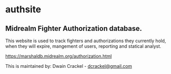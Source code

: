 # authsite
Midrealm Fighter Authorization database.
------------------------------------------

This website is used to track fighters and authorizations they currently hold, when they will expire, mangement of users, reporting and statical analyst.

https://marshaldb.midrealm.org/authorization.html

This is maintained by: Dwain Crackel - dcrackel@gmail.com

